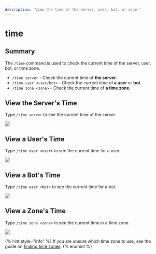 ```yaml
---
description: 'View the time of the server, user, bot, or zone.'
---
```


# time

## Summary

The `/time` command is used to check the current time of the server, user, bot, or time zone.

* `/time server` - Check the current time of **the server.**
* `/time user <user/bot>` - Check the current time of **a user** or **bot**..
* `/time zone <zone>` - Check the current time of **a time zone**.

## View the Server's Time

Type `/time server` to see the current time of the server.

![](../../.gitbook/assets/image%20%286%29.png)

## View a User's Time

Type `/time user <user>` to see the current time for a user.

![](../../.gitbook/assets/image%20%284%29.png)

## View a Bot's Time

Type `/time user <bot>` to see the current time for a bot.

![](../../.gitbook/assets/image%20%281%29.png)

## View a Zone's Time

Type `/time zone <zone>` to see the current time in a time zone.

![](../../.gitbook/assets/image%20%283%29%20%281%29%20%281%29%20%282%29%20%282%29%20%282%29%20%282%29%20%282%29%20%281%29.png)

{% hint style="info" %}
If you are unsure which time zone to use, see the guide on [finding time zones](../../finding-time-zones.md).
{% endhint %}

